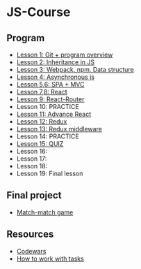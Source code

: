# JS-Course

## Program

* [Lesson 1: Git + program overview](./lessons/ls1)
* [Lesson 2: Inheritance in JS](./lessons/ls2)
* [Lesson 3: Webpack, npm. Data structure](./lessons/ls3)
* [Lesson 4: Asynchronous js](./lessons/ls4)
* [Lesson 5,6: SPA + MVC](./lessons/ls5)
* [Lesson 7,8: React](./lessons/ls7)
* [Lesson 9: React-Router](./lessons/ls9)
* Lesson 10: PRACTICE
* [Lesson 11: Advance React](./lessons/ls11)
* [Lesson 12: Redux](./lessons/ls12)
* [Lesson 13: Redux middleware](./lessons/ls12)
* Lesson 14: PRACTICE
* [Lesson 15: QUIZ](./lessons/quiz)
* Lesson 16:
* Lesson 17:
* Lesson 18:
* Lesson 19: Final lesson

## Final project
* [Match-match game](./finalProjects/matchMatchGame/)

## Resources
* [Codewars](./codewars.md)
* [How to work with tasks](./prRules.md)
   